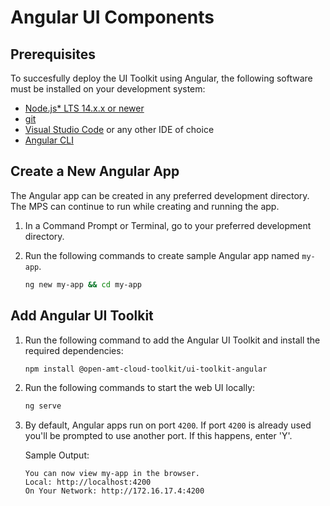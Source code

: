 # Angular UI Components

## Prerequisites

To succesfully deploy the UI Toolkit using Angular, the following software must be installed on your development system:

- [Node.js* LTS 14.x.x or newer](https://nodejs.org/en/)
- [git](https://git-scm.com/downloads)
- [Visual Studio Code](https://code.visualstudio.com/) or any other IDE of choice
- [Angular CLI](https://angular.io/cli)


## Create a New Angular App

The Angular app can be created in any preferred development directory. The MPS can continue to run while creating and running the app.

1. In a Command Prompt or Terminal, go to your preferred development directory. 

2. Run the following commands to create sample Angular app named `my-app`.

    ``` bash
    ng new my-app && cd my-app
    ```

## Add Angular UI Toolkit

1. Run the following command to add the Angular UI Toolkit and install the required dependencies:

    ``` bash
    npm install @open-amt-cloud-toolkit/ui-toolkit-angular
    ```

2. Run the following commands to start the web UI locally:

    ``` bash
    ng serve
    ```

3. By default, Angular apps run on port `4200`. If port `4200` is already used you'll be prompted to use another port. If this happens, enter 'Y'.

    Sample Output:

    ```
    You can now view my-app in the browser.
    Local: http://localhost:4200
    On Your Network: http://172.16.17.4:4200
    ```
